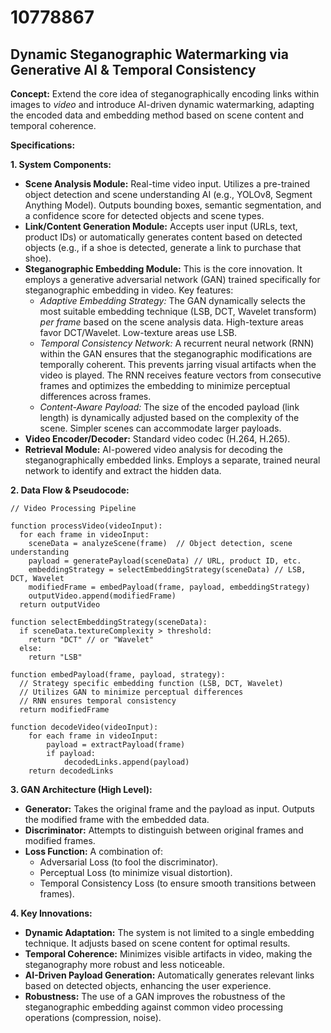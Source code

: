 # 10778867

## Dynamic Steganographic Watermarking via Generative AI & Temporal Consistency

**Concept:** Extend the core idea of steganographically encoding links within images to *video* and introduce AI-driven dynamic watermarking, adapting the encoded data and embedding method based on scene content and temporal coherence.

**Specifications:**

**1. System Components:**

*   **Scene Analysis Module:**  Real-time video input. Utilizes a pre-trained object detection and scene understanding AI (e.g., YOLOv8, Segment Anything Model). Outputs bounding boxes, semantic segmentation, and a confidence score for detected objects and scene types.
*   **Link/Content Generation Module:** Accepts user input (URLs, text, product IDs) or automatically generates content based on detected objects (e.g., if a shoe is detected, generate a link to purchase that shoe).
*   **Steganographic Embedding Module:** This is the core innovation. It employs a generative adversarial network (GAN) trained specifically for steganographic embedding in video.  Key features:
    *   *Adaptive Embedding Strategy:*  The GAN dynamically selects the most suitable embedding technique (LSB, DCT, Wavelet transform) *per frame* based on the scene analysis data. High-texture areas favor DCT/Wavelet. Low-texture areas use LSB.
    *   *Temporal Consistency Network:* A recurrent neural network (RNN) within the GAN ensures that the steganographic modifications are temporally coherent. This prevents jarring visual artifacts when the video is played.  The RNN receives feature vectors from consecutive frames and optimizes the embedding to minimize perceptual differences across frames.
    *   *Content-Aware Payload:* The size of the encoded payload (link length) is dynamically adjusted based on the complexity of the scene. Simpler scenes can accommodate larger payloads.
*   **Video Encoder/Decoder:** Standard video codec (H.264, H.265).
*   **Retrieval Module:** AI-powered video analysis for decoding the steganographically embedded links. Employs a separate, trained neural network to identify and extract the hidden data.

**2.  Data Flow & Pseudocode:**

```pseudocode
// Video Processing Pipeline

function processVideo(videoInput):
  for each frame in videoInput:
    sceneData = analyzeScene(frame)  // Object detection, scene understanding
    payload = generatePayload(sceneData) // URL, product ID, etc.
    embeddingStrategy = selectEmbeddingStrategy(sceneData) // LSB, DCT, Wavelet
    modifiedFrame = embedPayload(frame, payload, embeddingStrategy)
    outputVideo.append(modifiedFrame)
  return outputVideo

function selectEmbeddingStrategy(sceneData):
  if sceneData.textureComplexity > threshold:
    return "DCT" // or "Wavelet"
  else:
    return "LSB"

function embedPayload(frame, payload, strategy):
  // Strategy specific embedding function (LSB, DCT, Wavelet)
  // Utilizes GAN to minimize perceptual differences
  // RNN ensures temporal consistency
  return modifiedFrame

function decodeVideo(videoInput):
    for each frame in videoInput:
        payload = extractPayload(frame)
        if payload:
            decodedLinks.append(payload)
    return decodedLinks
```

**3. GAN Architecture (High Level):**

*   **Generator:**  Takes the original frame and the payload as input. Outputs the modified frame with the embedded data.
*   **Discriminator:**  Attempts to distinguish between original frames and modified frames.
*   **Loss Function:** A combination of:
    *   Adversarial Loss (to fool the discriminator).
    *   Perceptual Loss (to minimize visual distortion).
    *   Temporal Consistency Loss (to ensure smooth transitions between frames).

**4.  Key Innovations:**

*   **Dynamic Adaptation:**  The system is not limited to a single embedding technique. It adjusts based on scene content for optimal results.
*   **Temporal Coherence:** Minimizes visible artifacts in video, making the steganography more robust and less noticeable.
*   **AI-Driven Payload Generation:**  Automatically generates relevant links based on detected objects, enhancing the user experience.
*   **Robustness:** The use of a GAN improves the robustness of the steganographic embedding against common video processing operations (compression, noise).
